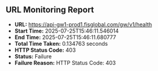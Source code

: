 ## URL Monitoring Report

- **URL:** https://api-gw1-prod1.fisglobal.com/gw/v1/health
- **Start Time:** 2025-07-25T15:46:11.546014
- **End Time:** 2025-07-25T15:46:11.680777
- **Total Time Taken:** 0.134763 seconds
- **HTTP Status Code:** 403
- **Status:** Failure
- **Failure Reason:** HTTP Status Code: 403
